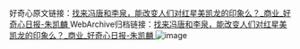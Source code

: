 好奇心原文链接：[找来冯唐和李泉，能改变人们对红星美凯龙的印象么？_商业_好奇心日报-朱凯麟 ](https://www.qdaily.com/articles/12377.html)
WebArchive归档链接：[找来冯唐和李泉，能改变人们对红星美凯龙的印象么？_商业_好奇心日报-朱凯麟 ](http://web.archive.org/web/20190623172642/https://www.qdaily.com/articles/12377.html)
![image](http://ww3.sinaimg.cn/large/007d5XDply1g3x0xnv0jqj30u04fphdt)